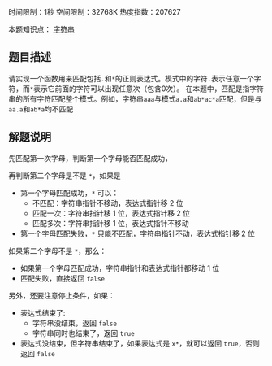 时间限制：1秒 空间限制：32768K 热度指数：207627

本题知识点： [字符串](https://www.nowcoder.com/questionCenter?questionTypes=000100&mutiTagIds=579)

## 题目描述

请实现一个函数用来匹配包括`.`和`*`的正则表达式。模式中的字符`.`表示任意一个字符，而`*`表示它前面的字符可以出现任意次（包含0次）。 在本题中，匹配是指字符串的所有字符匹配整个模式。例如，字符串`aaa`与模式`a.a`和`ab*ac*a`匹配，但是与`aa.a`和`ab*a`均不匹配

## 解题说明

先匹配第一次字母，判断第一个字母能否匹配成功，  

再判断第二个字母是不是 `*`，如果是  
- 第一个字母匹配成功，`*` 可以：
    + 不匹配：字符串指针不移动，表达式指针移 2 位  
    + 匹配一次：字符串指针移 1 位，表达式指针移 2 位  
    + 匹配多次：字符串指针移 1 位，表达式指针不移动  
- 第一个字母匹配失败，`*` 只能不匹配，字符串指针不动，表达式指针移 2 位  

如果第二个字母不是 `*`，那么：  
- 如果第一个字母匹配成功，字符串指针和表达式指针都移动 1 位  
- 匹配失败，直接返回 `false`  

另外，还要注意停止条件，如果：  
- 表达式结束了:  
    + 字符串没结束，返回 `false`  
    + 字符串同时也结束了，返回 `true`  
- 表达式没结束，但字符串结束了，如果表达式是 `x*`，就可以返回 `true`，否则返回 `false`  

